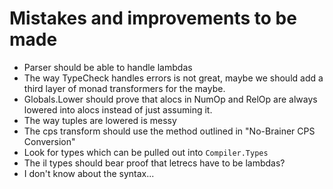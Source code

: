 # Mistakes and improvements to be made
+ Parser should be able to handle lambdas
+ The way TypeCheck handles errors is not great, maybe we should add a third layer of monad transformers for the maybe.
+ Globals.Lower should prove that alocs in NumOp and RelOp are always lowered into alocs instead of just assuming it.
+ The way tuples are lowered is messy
+ The cps transform should use the method outlined in "No-Brainer CPS Conversion"
+ Look for types which can be pulled out into `Compiler.Types`
+ The il types should bear proof that letrecs have to be lambdas?
+ I don't know about the syntax...
